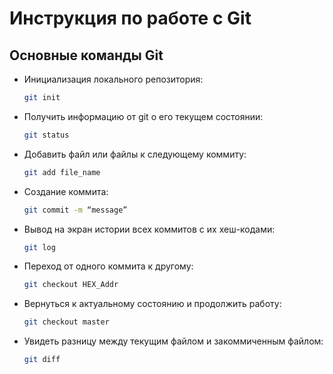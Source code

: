 # Инструкция по работе с Git

## Основные команды Git

* Инициализация локального репозитория:
    ```sh
    git init
    ```

* Получить информацию от git о его текущем состоянии:
    ```sh
    git status
    ```

* Добавить файл или файлы к следующему коммиту:
    ```sh
    git add file_name
    ```

* Создание коммита:
    ```sh
    git commit -m “message”
    ```

* Вывод на экран истории всех коммитов с их хеш-кодами:
    ```sh
    git log
    ```

* Переход от одного коммита к другому:
    ```sh
    git checkout HEX_Addr
    ```

* Вернуться к актуальному состоянию и продолжить работу:
    ```sh
    git checkout master
    ```

* Увидеть разницу между текущим файлом и закоммиченным файлом:
    ```sh
    git diff
    ```

